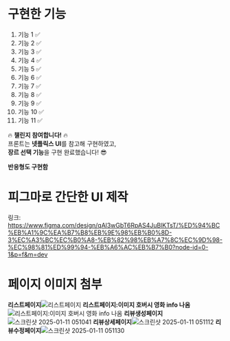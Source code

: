 # 구현한 기능
1. 기능 1  ✅
2. 기능 2  ✅
3. 기능 3  ✅
4. 기능 4  ✅
5. 기능 5  ✅
6. 기능 6  ✅
7. 기능 7  ✅
8. 기능 8  ✅
9. 기능 9  ✅
10. 기능 10  ✅
11. 기능 11  ✅

🔥 **챌린지 참여합니다!** 🔥  
프론트는 **넷플릭스 UI**를 참고해 구현하였고,  
**장르 선택 기능**을 구현 완료했습니다! 😎

**반응형도 구현함**

# 피그마로 간단한 UI 제작
링크: https://www.figma.com/design/qAl3wGbT6RpAS4JuBlKTsT/%ED%94%BC%EB%A1%9C%EA%B7%B8%EB%9E%98%EB%B0%8D-3%EC%A3%BC%EC%B0%A8-%EB%82%98%EB%A7%8C%EC%9D%98-%EC%98%81%ED%99%94-%EB%A6%AC%EB%B7%B0?node-id=0-1&p=f&m=dev

# 페이지 이미지 첨부
**리스트페이지**![리스트페이지](https://github.com/user-attachments/assets/709fa0e5-2e82-44c9-bb17-a10e8a83b87f)
**리스트페이지:이미지 호버시 영화 info 나옴**![리스트페이지:이미지 호버시 영화 info 나옴](https://github.com/user-attachments/assets/0b6dc3d5-b86b-45c5-a338-5e7214beaf91)
**리뷰생성페이지**![스크린샷 2025-01-11 051041](https://github.com/user-attachments/assets/55e0b05a-d1ee-4b49-a752-e0516547c8f4)
**리뷰상세페이지**![스크린샷 2025-01-11 051112](https://github.com/user-attachments/assets/838d39c7-7f38-47c2-8b58-7c9547a3f0ab)
**리뷰수정페이지**![스크린샷 2025-01-11 051130](https://github.com/user-attachments/assets/f1c97c5f-47a4-4b2f-9de9-9e7e0a82f216)
